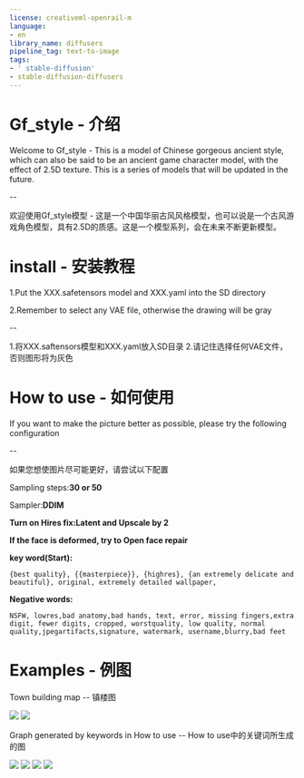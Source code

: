```yaml
---
license: creativeml-openrail-m
language:
- en
library_name: diffusers
pipeline_tag: text-to-image
tags:
- ' stable-diffusion'
- stable-diffusion-diffusers
---
```

# Gf_style - 介绍

Welcome to Gf_style - This is a model of Chinese gorgeous ancient style, which can also be said to be an ancient game character model, with the effect of 2.5D texture. This is a series of models that will be updated in the future.

--

欢迎使用Gf_style模型 - 这是一个中国华丽古风风格模型，也可以说是一个古风游戏角色模型，具有2.5D的质感。这是一个模型系列，会在未来不断更新模型。

# install - 安装教程

1.Put the XXX.safetensors model and XXX.yaml into the SD directory

2.Remember to select any VAE file, otherwise the drawing will be gray

--

1.将XXX.saftensors模型和XXX.yaml放入SD目录
2.请记住选择任何VAE文件，否则图形将为灰色

# How to use - 如何使用

If you want to make the picture better as possible, please try the following configuration

--

如果您想使图片尽可能更好，请尝试以下配置

Sampling steps:**30 or 50**

Sampler:**DDIM**

**Turn on Hires fix:Latent and Upscale by 2**

**If the face is deformed, try to Open face repair**

**key word(Start):**
```
{best quality}, {{masterpiece}}, {highres}, {an extremely delicate and beautiful}, original, extremely detailed wallpaper,
```

**Negative words:**
```
NSFW, lowres,bad anatomy,bad hands, text, error, missing fingers,extra digit, fewer digits, cropped, worstquality, low quality, normal quality,jpegartifacts,signature, watermark, username,blurry,bad feet
```

# Examples - 例图

Town building map -- 镇楼图

<img src=https://huggingface.co/xiaolxl/Gf_style/resolve/main/examples/f1.png>

<img src=https://huggingface.co/xiaolxl/Gf_style/resolve/main/examples/f2.png>

Graph generated by keywords in How to use -- How to use中的关键词所生成的图

<img src=https://huggingface.co/xiaolxl/Gf_style/resolve/main/examples/e1.png>

<img src=https://huggingface.co/xiaolxl/Gf_style/resolve/main/examples/e2.png>

<img src=https://huggingface.co/xiaolxl/Gf_style/resolve/main/examples/e3.png>

<img src=https://huggingface.co/xiaolxl/Gf_style/resolve/main/examples/e4.png>

